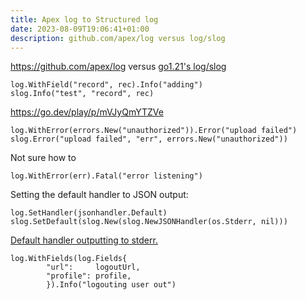 ```yaml
---
title: Apex log to Structured log
date: 2023-08-09T19:06:41+01:00
description: github.com/apex/log versus log/slog
---
```

https://github.com/apex/log versus [go1.21's log/slog](https://tip.golang.org/doc/go1.21#slog)

    log.WithField("record", rec).Info("adding")
    slog.Info("test", "record", rec)


https://go.dev/play/p/mVJyQmYTZVe

	log.WithError(errors.New("unauthorized")).Error("upload failed")
    slog.Error("upload failed", "err", errors.New("unauthorized"))

Not sure how to 

	log.WithError(err).Fatal("error listening")

Setting the default handler to JSON output:

	log.SetHandler(jsonhandler.Default)
    slog.SetDefault(slog.New(slog.NewJSONHandler(os.Stderr, nil)))

[Default handler outputting to stderr.](https://github.com/apex/log/blob/master/handlers/json/json.go#L14)

    log.WithFields(log.Fields{
            "url":     logoutUrl,
            "profile": profile,
            }).Info("logouting user out")


